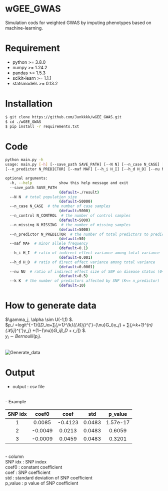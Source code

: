 # wGEE_GWAS
Simulation cods for weighted GWAS by imputing phenotypes based on machine-learning.


# Requirement
- python >= 3.8.0
- numpy >= 1.24.2
- pandas >= 1.5.3
- scikit-learn >= 1.1.1
- statsmodels >= 0.13.2

# Installation
```bash
$ git clone https://github.com/Junkkkk/wGEE_GWAS.git
$ cd ./wGEE_GWAS
$ pip install -r requirements.txt
```

# Code

```bash
python main.py -h
usage: main.py [-h] [--save_path SAVE_PATH] [--N N] [--n_case N_CASE] [--n_control N_CONTROL] [--n_missing N_MISSING]
[--n_predictor N_PREDICTOR] [--maf MAF] [--h_i H_I] [--h_d H_D] [--nu NU] [--k K]

optional arguments:
  -h, --help            show this help message and exit
  --save_path SAVE_PATH
                        (default=./result)
  --N N  # total population size
                        (default=50000)
  --n_case N_CASE  # the number of case samples
                        (default=5000)
  --n_control N_CONTROL  # the number of control samples
                        (default=5000)
  --n_missing N_MISSING  # the number of missing samples
                        (default=5000)
  --n_predictor N_PREDICTOR  # the number of total predictors to predict the disease model
                        (default=50)
  --maf MAF  # minor allele frequency
                        (default=0.1)
  --h_i H_I  # ratio of indirect effect variance among total variance
                        (default=0.001)
  --h_d H_D  # ratio of direct effect variance among total variance
                        (default=0.0001)
  --nu NU  # ratio of indirect effect size of SNP on disease status (0~1)
                        (default=0.5)
  --k K  # the number of predictors affected by SNP (K<= n_predictor)
                        (default=10)
```
# How to generate data
$\gamma_j, \alpha \sim U(-1,1) $.
<br/>
$𝑝_𝑖 =logit^{−1}{[𝐷_𝑖α+∑_{𝑗=1}^{k}{(𝑋_{𝑖𝑗}^{'}-{\nu}G_i)γ_𝑗} + ∑_{𝑗=k+1}^{n}{𝑋_{𝑖𝑗}^{'}γ_𝑗} +(1−{\nu})𝐺_𝑖𝛽_𝐷 + 𝜖_𝑖]} $.
<br/>
$y_i \sim Bernoulli(p_i)$.
<br/> <br/>

![Generate_data](https://github.com/Junkkkk/wGEE_GWAS/assets/46311404/8f0fd174-29c1-4783-bb68-19b0c447fbc4)

# Output
- output : csv file 
<br/>
- Example
<br/>

|SNP idx|coef0|coef|std|p_value|
|:---:|:---:|:---:|:---:|:---:|
|1|0.0085|-0.4123|0.0483|1.57e-17|
|2|-0.0049|0.0213|0.0483|0.6059|
|3|-0.0009|0.0459|0.0483|0.3201|

<br/>
- column
<br/>
SNP idx : SNP index
<br/>
coef0 : constant coefficient
<br/>
coef : SNP coefficient
<br/>
std : standard deviation of SNP coefficient
<br/>
p_value : p value of SNP coefficient
